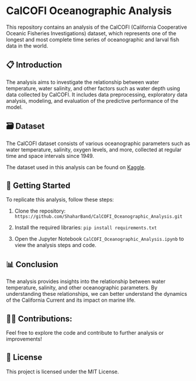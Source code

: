# CalCOFI Oceanographic Analysis
This repository contains an analysis of the CalCOFI (California Cooperative Oceanic Fisheries Investigations) dataset, which represents one of the longest and most complete time series of oceanographic and larval fish data in the world.

## 📋 Introduction
The analysis aims to investigate the relationship between water temperature, water salinity, and other factors such as water depth using data collected by CalCOFI. It includes data preprocessing, exploratory data analysis, modeling, and evaluation of the predictive performance of the model.

## 🗃️ Dataset
The CalCOFI dataset consists of various oceanographic parameters such as water temperature, salinity, oxygen levels, and more, collected at regular time and space intervals since 1949.

The dataset used in this analysis can be found on [Kaggle](https://www.kaggle.com/datasets/sohier/calcofi).

## 🌱 Getting Started
To replicate this analysis, follow these steps:

1. Clone the repository:
   `https://github.com/ShaharBand/CalCOFI_Oceanographic_Analysis.git`
   
2. Install the required libraries:
   `pip install requirements.txt`
   
3. Open the Jupyter Notebook `CalCOFI_Oceanographic_Analysis.ipynb` to view the analysis steps and code.

## 📊 Conclusion
The analysis provides insights into the relationship between water temperature, salinity, and other oceanographic parameters. By understanding these relationships, we can better understand the dynamics of the California Current and its impact on marine life.

## 👨‍💻 Contributions:
Feel free to explore the code and contribute to further analysis or improvements!

## 💼 License
This project is licensed under the MIT License.
